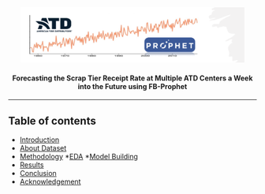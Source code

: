 <div align="center">
<img src="https://raw.githubusercontent.com/skswar/Forecasting_ScrapTire_Receipt_ATD/master/img/banner.png" alt="Intro Logo" width="90%"/>
</div>

<h4 align="center">Forecasting the Scrap Tier Receipt Rate at Multiple ATD Centers a Week into the Future using FB-Prophet</h4>

<hr>

## Table of contents
* [Introduction](#introduction)
* [About Dataset](#about-dataset)
* [Methodology](#methodology-and-results)
  *[EDA](#eda)
  *[Model Building](#model-building)
* [Results](#results)
* [Conclusion](#conclusion)
* [Acknowledgement](#acknowledgement)
